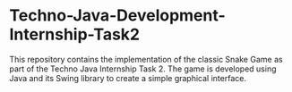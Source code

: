 # Techno-Java-Development-Internship-Task2
This repository contains the implementation of the classic Snake Game as part of the Techno Java Internship Task 2. The game is developed using Java and its Swing library to create a simple graphical interface.
